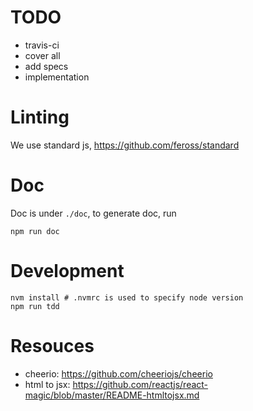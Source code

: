 # TODO
- travis-ci
- cover all
- add specs
- implementation

# Linting
We use standard js, https://github.com/feross/standard

# Doc
Doc is under `./doc`, to generate doc, run
```
npm run doc
```

# Development
```shell
nvm install # .nvmrc is used to specify node version
npm run tdd
```

# Resouces
- cheerio:
  https://github.com/cheeriojs/cheerio
- html to jsx:
  https://github.com/reactjs/react-magic/blob/master/README-htmltojsx.md

